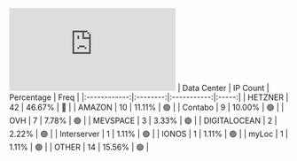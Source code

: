 ![Diagramm](https://github.com/obajay/StateSync-snapshots/blob/main/Projects/Source/1/README.md)
| Data Center | IP Count | Percentage | Freq |
|:------------:|:--------:|:-----------:|:-----:|
| HETZNER | 42 | 46.67% | 🔴 |
| AMAZON | 10 | 11.11% | 🟢 |
| Contabo | 9 | 10.00% | 🟢 |
| OVH | 7 | 7.78% | 🟢 |
| MEVSPACE | 3 | 3.33% | 🟢 |
| DIGITALOCEAN | 2 | 2.22% | 🟢 |
| Interserver | 1 | 1.11% | 🟢 |
| IONOS | 1 | 1.11% | 🟢 |
| myLoc | 1 | 1.11% | 🟢 |
| OTHER | 14 | 15.56% | 🟢 |
